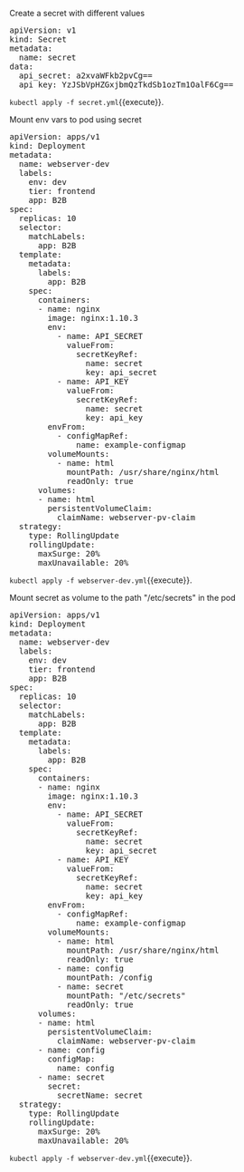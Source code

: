 Create a secret with different values 

<pre class="file" data-filename="secret.yml" data-target="replace">
apiVersion: v1
kind: Secret
metadata:
  name: secret
data:
  api_secret: a2xvaWFkb2pvCg==
  api_key: YzJSbVpHZGxjbmQzTkdSb1ozTm1OalF6Cg==
</pre>

`kubectl apply -f secret.yml`{{execute}}.

Mount env vars to pod using secret 

<pre class="file" data-filename="webserver-dev.yml" data-target="replace">
apiVersion: apps/v1
kind: Deployment
metadata:
  name: webserver-dev
  labels:
    env: dev
    tier: frontend
    app: B2B
spec:
  replicas: 10
  selector:
    matchLabels:
      app: B2B
  template:
    metadata:
      labels:
        app: B2B
    spec:
      containers:
      - name: nginx
        image: nginx:1.10.3
        env:
          - name: API_SECRET
            valueFrom:
              secretKeyRef:
                name: secret
                key: api_secret
          - name: API_KEY
            valueFrom:
              secretKeyRef:
                name: secret
                key: api_key
        envFrom:
          - configMapRef:
              name: example-configmap
        volumeMounts:
          - name: html
            mountPath: /usr/share/nginx/html
            readOnly: true
      volumes:
      - name: html
        persistentVolumeClaim:
          claimName: webserver-pv-claim
  strategy:
    type: RollingUpdate
    rollingUpdate:
      maxSurge: 20%
      maxUnavailable: 20%
</pre>

`kubectl apply -f webserver-dev.yml`{{execute}}.

Mount secret as volume to the path "/etc/secrets" in the pod

<pre class="file" data-filename="webserver-dev.yml" data-target="replace">
apiVersion: apps/v1
kind: Deployment
metadata:
  name: webserver-dev
  labels:
    env: dev
    tier: frontend
    app: B2B
spec:
  replicas: 10
  selector:
    matchLabels:
      app: B2B
  template:
    metadata:
      labels:
        app: B2B
    spec:
      containers:
      - name: nginx
        image: nginx:1.10.3
        env:
          - name: API_SECRET
            valueFrom:
              secretKeyRef:
                name: secret
                key: api_secret
          - name: API_KEY
            valueFrom:
              secretKeyRef:
                name: secret
                key: api_key
        envFrom:
          - configMapRef:
              name: example-configmap
        volumeMounts:
          - name: html
            mountPath: /usr/share/nginx/html
            readOnly: true
          - name: config
            mountPath: /config
          - name: secret
            mountPath: "/etc/secrets"
            readOnly: true
      volumes:
      - name: html
        persistentVolumeClaim:
          claimName: webserver-pv-claim
      - name: config
        configMap:
          name: config
      - name: secret
        secret:
          secretName: secret
  strategy:
    type: RollingUpdate
    rollingUpdate:
      maxSurge: 20%
      maxUnavailable: 20%
</pre>

`kubectl apply -f webserver-dev.yml`{{execute}}.
